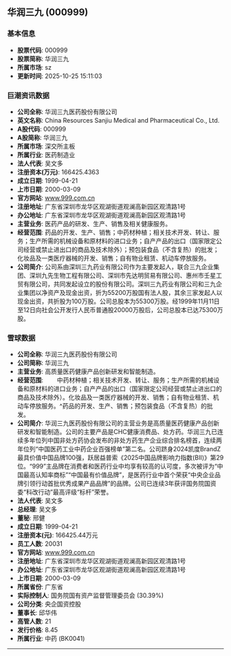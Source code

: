 ## 华润三九 (000999)

### 基本信息

- **股票代码**: 000999
- **股票简称**: 华润三九
- **所属市场**: sz
- **更新时间**: 2025-10-25 15:11:03

### 巨潮资讯数据

- **公司全称**: 华润三九医药股份有限公司
- **英文名称**: China Resources Sanjiu Medical and Pharmaceutical Co., Ltd.
- **A股代码**: 000999
- **A股简称**: 华润三九
- **所属市场**: 深交所主板
- **所属行业**: 医药制造业
- **法人代表**: 吴文多
- **注册资本(万元)**: 166425.4363
- **成立日期**: 1999-04-21
- **上市日期**: 2000-03-09
- **官方网站**: www.999.com.cn
- **注册地址**: 广东省深圳市龙华区观湖街道观澜高新园区观清路1号
- **办公地址**: 广东省深圳市龙华区观湖街道观澜高新园区观清路1号
- **主营业务**: 医药产品的研发、生产、销售及相关健康服务。
- **经营范围**: 药品的开发、生产、销售；中药材种植；相关技术开发、转让、服务；生产所需的机械设备和原材料的进口业务；自产产品的出口（国家限定公司经营或禁止进出口的商品及技术除外）；预包装食品（不含复热）的批发；化妆品及一类医疗器械的开发、销售；自有物业租赁、机动车停放服务。
- **公司简介**: 公司系由深圳三九药业有限公司作为主要发起人，联合三九企业集团、深圳九先生物工程有限公司、深圳市先达明贸易有限公司、惠州市壬星工贸有限公司，共同发起设立的股份有限公司。深圳三九药业有限公司和三九企业集团以净资产及现金出资，折为55200万股国有法人股，其余三家发起人以现金出资，共折股为100万股。公司总股本为55300万股。经1999年11月11日至12日向社会公开发行人民币普通股20000万股后，公司总股本已达75300万股。

### 雪球数据

- **公司全称**: 华润三九医药股份有限公司
- **公司简称**: 华润三九
- **主营业务**: 高质量医药健康产品创新研发和智能制造。
- **经营范围**: 　　中药材种植；相关技术开发、转让、服务；生产所需的机械设备和原材料的进口业务；自产产品的出口（国家限定公司经营或禁止进出口的商品及技术除外）。化妆品及一类医疗器械的开发、销售；自有物业租赁、机动车停放服务。^药品的开发、生产、销售；预包装食品（不含复热）的批发。
- **公司简介**: 华润三九医药股份有限公司的主营业务是高质量医药健康产品创新研发和智能制造。公司的主要产品是CHC健康消费品、处方药。华润三九已连续多年位列中国非处方药协会发布的非处方药生产企业综合排名榜首，连续两年位列“中国医药工业中药企业百强榜单”第二名。公司跻身2024凯度BrandZ最具价值中国品牌100强，跃居益普索《2025中国品牌影响力指数(BII)》第29 位。“999”主品牌在消费者和医药行业中均享有较高的认可度，多次被评为“中国最高认知率商标”“中国最有价值品牌”，是医药行业中首个荣获“中央企业品牌引领行动首批优秀成果产品品牌”的品牌。公司已连续3年获评国务院国资委“科改行动”最高评级“标杆”荣誉。
- **法人代表**: 吴文多
- **总经理**: 吴文多
- **董秘**: 邢健
- **成立日期**: 1999-04-21
- **注册资本(元)**: 166425.44万元
- **员工人数**: 20031
- **官方网站**: www.999.com.cn
- **注册地址**: 广东省深圳市龙华区观湖街道观澜高新园区观清路1号
- **办公地址**: 广东省深圳市龙华区观湖街道观澜高新园区观清路1号
- **上市日期**: 2000-03-09
- **所属省份**: 广东省
- **实际控制人**: 国务院国有资产监督管理委员会 (30.39%)
- **公司分类**: 央企国资控股
- **董事长**: 邱华伟
- **高管人数**: 21
- **发行价格**: 8.45
- **所属行业**: 中药 (BK0041)

---